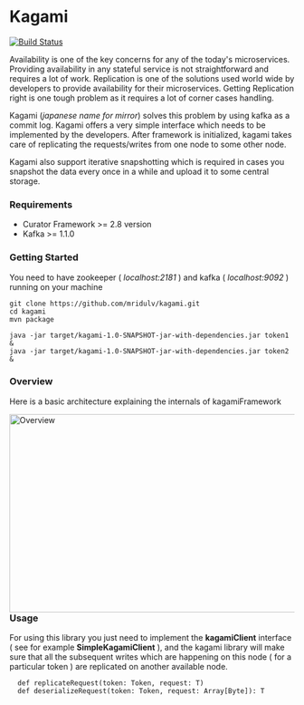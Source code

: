 # Kagami

[![Build Status](https://travis-ci.org/mridulv/kagami.svg?branch=master)](https://travis-ci.org/mridulv/kagami)

Availability is one of the key concerns for any of the today's microservices. Providing availability in any stateful service is not straightforward and requires a lot of work. Replication is one of the solutions used world wide by developers to provide availability for their microservices. Getting Replication right is one tough problem as it requires a lot of corner cases handling.

Kagami (*japanese name for mirror*) solves this problem by using kafka as a commit log. Kagami offers a very simple interface which needs to be implemented by the developers. After framework is initialized, kagami takes care of replicating the requests/writes from one node to some other node.

Kagami also support iterative snapshotting which is required in cases you snapshot the data every once in a while and upload it to some central storage.

### Requirements
- Curator Framework >= 2.8 version
- Kafka >= 1.1.0

### Getting Started

You need to have zookeeper ( *localhost:2181* ) and kafka ( *localhost:9092* ) running on your machine

```
git clone https://github.com/mridulv/kagami.git
cd kagami
mvn package
```

```
java -jar target/kagami-1.0-SNAPSHOT-jar-with-dependencies.jar token1 &
java -jar target/kagami-1.0-SNAPSHOT-jar-with-dependencies.jar token2 &
```

### Overview

Here is a basic architecture explaining the internals of kagamiFramework

<img src="https://mypersonalmusingsblog.files.wordpress.com/2018/06/blank-diagram-page-1-66-e1528296740620.jpeg"     alt="Overview" style="float: left; margin-right: 10px;" width="700" height="350"/> 

### Usage

For using this library you just need to implement the **kagamiClient** interface ( see for example **SimpleKagamiClient** ), and the kagami library will make sure that all the subsequent writes which are happening on this node ( for a particular token ) are replicated on another available node.

```
  def replicateRequest(token: Token, request: T)
  def deserializeRequest(token: Token, request: Array[Byte]): T
```
